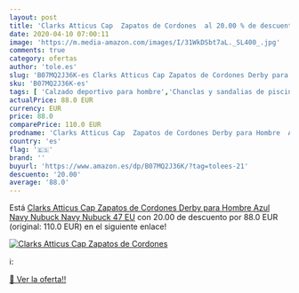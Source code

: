 ```yaml
---
layout: post
title: 'Clarks Atticus Cap  Zapatos de Cordones  al 20.00 % de descuento'
date: 2020-04-10 07:00:11
image: 'https://m.media-amazon.com/images/I/31WkDSbt7aL._SL400_.jpg'
comments: true
category: ofertas
author: 'tole.es'
slug: 'B07MQ2J36K-es Clarks Atticus Cap Zapatos de Cordones Derby para Hombre...'
sku: 'B07MQ2J36K-es'
tags: [ 'Calzado deportivo para hombre','Chanclas y sandalias de piscina para hombre','Sandalias de vestir para hombre','Zapatillas y calzado deportivo para hombre','Zapatos','Zapatos para hombre','Zapatos y complementos','zapatos', ]
actualPrice: 88.0 EUR
currency: EUR
price: 88.0
comparePrice: 110.0 EUR
prodname: 'Clarks Atticus Cap  Zapatos de Cordones Derby para Hombre  Azul Navy Nubuck Navy Nubuck  47 EU'
country: 'es'
flag: '🇪🇸'
brand: ''
buyurl: 'https://www.amazon.es/dp/B07MQ2J36K/?tag=tolees-21'
descuento: '20.00'
average: '88.0'
---
```


Está [Clarks Atticus Cap  Zapatos de Cordones Derby para Hombre  Azul Navy Nubuck Navy Nubuck  47 EU](https://www.amazon.es/dp/B07MQ2J36K/?tag=tolees-21) con 20.00 de descuento por 88.0 EUR (original: 110.0 EUR) en el siguiente enlace!

[![Clarks Atticus Cap  Zapatos de Cordones ](https://m.media-amazon.com/images/I/31WkDSbt7aL._SL400_.jpg)](https://www.amazon.es/dp/B07MQ2J36K/?tag=tolees-21)

ℹ️:


[🛒 Ver la oferta!!](https://www.amazon.es/dp/B07MQ2J36K/?tag=tolees-21)
